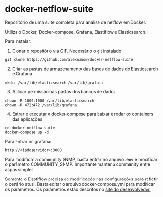 # docker-netflow-suite
Repositório de uma suite completa para análise de netflow em Docker.

Utiliza o Docker, Docker-compose, Grafana, Elastiflow e Elasticsearch.

Para instalar:

1. Clonar o repositório via GIT. Necessário o git instalado
```
git clone https://github.com/alexnanow/docker-netflow-suite
```

2. Criar as pastas de armazenamento das bases de dados do Elasticsearch e Grafana
```
mkdir /var/lib/elasticsearch /var/lib/grafana
```

3. Aplicar permissão nas pastas dos bancos de dados

```
chown -R 1000:1000 /var/lib/elasticsearch
chown -R 472:472 /var/lib/grafana 
```

4. Entrar e executar o docker-compose para baixar e rodar os containers das aplicações
```
cd docker-netflow-suite
docker-compose up -d
```

Para entrar no grafana:
```
http://<ipdoservidor>:3000
```

Para modificar a community SNMP, basta entrar no arquivo .env e modificar o parâmetro COMMUNITY_SNMP. Importante manter a community entre aspas simples

Somente o Elastiflow precisa de modificação nas configurações para refletir o cenário atual. Basta editar o arquivo docker-compose.yml para modificar os parâmetros. Os parâmetros estão descritos no [site do desenvolvedor.](https://docs.elastiflow.com/docs/config_ref)